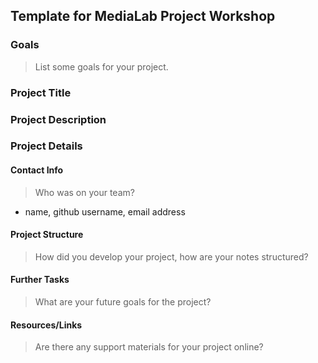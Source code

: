 ## Template for MediaLab Project Workshop

### Goals

> List some goals for your project.

### Project Title

### Project Description

### Project Details

#### Contact Info

> Who was on your team?

* name, github username, email address


#### Project Structure

> How did you develop your project, how are your notes structured?

#### Further Tasks

> What are your future goals for the project?

#### Resources/Links

> Are there any support materials for your project online?

